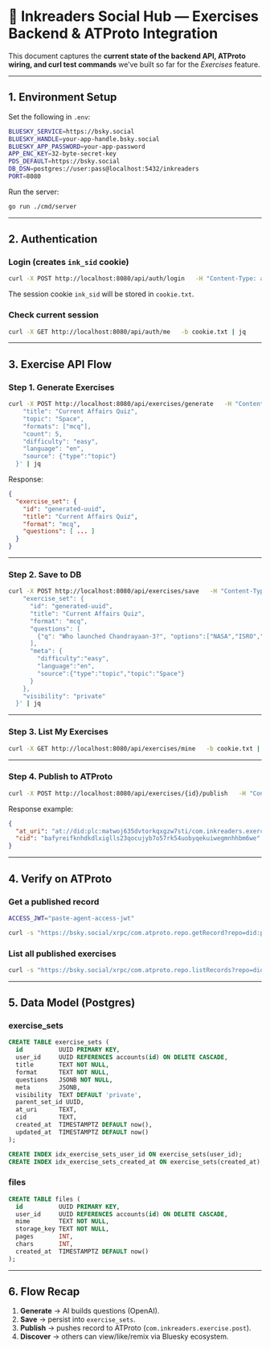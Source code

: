 # 📘 Inkreaders Social Hub — Exercises Backend & ATProto Integration

This document captures the **current state of the backend API, ATProto wiring, and curl test commands** we’ve built so far for the *Exercises* feature.

---

## 1. Environment Setup

Set the following in `.env`:

```bash
BLUESKY_SERVICE=https://bsky.social
BLUESKY_HANDLE=your-app-handle.bsky.social
BLUESKY_APP_PASSWORD=your-app-password
APP_ENC_KEY=32-byte-secret-key
PDS_DEFAULT=https://bsky.social
DB_DSN=postgres://user:pass@localhost:5432/inkreaders
PORT=8080
```

Run the server:

```bash
go run ./cmd/server
```

---

## 2. Authentication

### Login (creates `ink_sid` cookie)

```bash
curl -X POST http://localhost:8080/api/auth/login   -H "Content-Type: application/json"   -d '{"identifier":"your-handle.bsky.social","appPassword":"your-app-password"}'   -c cookie.txt
```

The session cookie `ink_sid` will be stored in `cookie.txt`.

### Check current session

```bash
curl -X GET http://localhost:8080/api/auth/me   -b cookie.txt | jq
```

---

## 3. Exercise API Flow

### Step 1. Generate Exercises

```bash
curl -X POST http://localhost:8080/api/exercises/generate   -H "Content-Type: application/json"   -b cookie.txt   -d '{
    "title": "Current Affairs Quiz",
    "topic": "Space",
    "formats": ["mcq"],
    "count": 5,
    "difficulty": "easy",
    "language": "en",
    "source": {"type":"topic"}
  }' | jq
```

Response:

```json
{
  "exercise_set": {
    "id": "generated-uuid",
    "title": "Current Affairs Quiz",
    "format": "mcq",
    "questions": [ ... ]
  }
}
```

---

### Step 2. Save to DB

```bash
curl -X POST http://localhost:8080/api/exercises/save   -H "Content-Type: application/json"   -b cookie.txt   -d '{
    "exercise_set": {
      "id": "generated-uuid",
      "title": "Current Affairs Quiz",
      "format": "mcq",
      "questions": [
        {"q": "Who launched Chandrayaan-3?", "options":["NASA","ISRO","ESA"], "answer":"ISRO"}
      ],
      "meta": {
        "difficulty":"easy",
        "language":"en",
        "source":{"type":"topic","topic":"Space"}
      }
    },
    "visibility": "private"
  }' | jq
```

---

### Step 3. List My Exercises

```bash
curl -X GET http://localhost:8080/api/exercises/mine   -b cookie.txt | jq
```

---

### Step 4. Publish to ATProto

```bash
curl -X POST http://localhost:8080/api/exercises/{id}/publish   -H "Content-Type: application/json"   -b cookie.txt   -d '{"to_feed":true,"allow_remix":true}' | jq
```

Response example:

```json
{
  "at_uri": "at://did:plc:matwoj635dvtorkqxgzw7sti/com.inkreaders.exercise.post/3lxquuczcd424",
  "cid": "bafyreifknhdkdlxiglls23qocujyb7o57rk54uobyqekuiwegmnhhbm6we"
}
```

---

## 4. Verify on ATProto

### Get a published record

```bash
ACCESS_JWT="paste-agent-access-jwt"

curl -s "https://bsky.social/xrpc/com.atproto.repo.getRecord?repo=did:plc:matwoj635dvtorkqxgzw7sti&collection=com.inkreaders.exercise.post&rkey=3lxquuczcd424"   -H "Authorization: Bearer $ACCESS_JWT" | jq
```

### List all published exercises

```bash
curl -s "https://bsky.social/xrpc/com.atproto.repo.listRecords?repo=did:plc:matwoj635dvtorkqxgzw7sti&collection=com.inkreaders.exercise.post&limit=5"   -H "Authorization: Bearer $ACCESS_JWT" | jq
```

---

## 5. Data Model (Postgres)

### exercise_sets

```sql
CREATE TABLE exercise_sets (
  id          UUID PRIMARY KEY,
  user_id     UUID REFERENCES accounts(id) ON DELETE CASCADE,
  title       TEXT NOT NULL,
  format      TEXT NOT NULL,
  questions   JSONB NOT NULL,
  meta        JSONB,
  visibility  TEXT DEFAULT 'private',
  parent_set_id UUID,
  at_uri      TEXT,
  cid         TEXT,
  created_at  TIMESTAMPTZ DEFAULT now(),
  updated_at  TIMESTAMPTZ DEFAULT now()
);

CREATE INDEX idx_exercise_sets_user_id ON exercise_sets(user_id);
CREATE INDEX idx_exercise_sets_created_at ON exercise_sets(created_at);
```

### files

```sql
CREATE TABLE files (
  id          UUID PRIMARY KEY,
  user_id     UUID REFERENCES accounts(id) ON DELETE CASCADE,
  mime        TEXT NOT NULL,
  storage_key TEXT NOT NULL,
  pages       INT,
  chars       INT,
  created_at  TIMESTAMPTZ DEFAULT now()
);
```

---

## 6. Flow Recap

1. **Generate** → AI builds questions (OpenAI).
2. **Save** → persist into `exercise_sets`.
3. **Publish** → pushes record to ATProto (`com.inkreaders.exercise.post`).
4. **Discover** → others can view/like/remix via Bluesky ecosystem.
